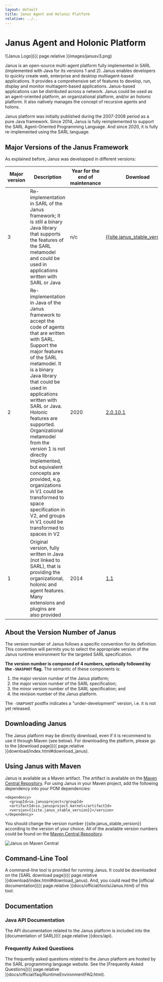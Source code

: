 ```yaml
---
layout: default
title: Janus Agent and Holonic Platform
relative: ../..
---
```


# Janus Agent and Holonic Platform

![Janus Logo]({{ page.relative }}images/janusv3.png)

Janus is an open-source multi-agent platform fully implemented in SARL (implemented with Java for its versions 1 and 2). 
Janus enables developers to quickly create web, enterprise and desktop multiagent-based applications. 
It provides a comprehensive set of features to develop, run, display and monitor multiagent-based applications. 
Janus-based applications can be distributed across a network. 
Janus could be used as an agent-oriented platform, an organizational platform, and/or an holonic platform. 
It also natively manages the concept of recursive agents and holons.

Janus platform was initially published during the 2007-2008 period as a pure Java framework. Since 2014, Janus is fully reimplemented to
support the SARL Agent-Oriented Programming Language. And since 2020, it is fully re-implemented using the SARL language.

## Major Versions of the Janus Framework

As explained before, Janus was developped in different versions:

| Major version | Description | Year for the end of maintenance | Download |
|---|---|---|---|
| 3 | Re-implementation in SARL of the Janus framework; It is still a binary Java library that supports the features of the SARL metamodel and could be used in applications written with SARL or Java | n/c | [{{site.janus_stable_version}}]({{site.janus_download.version3}}) |
| 2 | Re-implementation in Java of the Janus framework to accept the code of agents that are written with SARL. Support the major features of the SARL metamodel. It is a binary Java library that could be used in applications written with SARL or Java. Holonic features are supported. Organizational metamodel from the version 1 is not directly implemented, but equivalent concepts are provided, e.g. organizations in V1 could be transformed to space specification in V2, and groups in V1 could be transformed to spaces in V2 | 2020 | [2.0.10.1]({{site.janus_download.version2}}) |
| 1 | Original version, fully written in Java (not linked to SARL), that is providing the organizational, holonic and agent features. Many extensions and plugins are also provided | 2014 | [1.1]({{site.janus_download.version1}}) |

## About the Version Number of Janus

The version number of Janus follows a specific convention for its definition. This convention will permits you
to select the appropriate version of the Janus runtime environment for the targeted SARL specification.

**The version number is composed of 4 numbers, optionally followed by the `-SNASPHOT` flag.**
The semantic of these components is:

1. the major version number of the Janus platform;
2. the major version number of the SARL specification;
3. the minor version number of the SARL specification; and
4. the revision number of the Janus platform.

The `-SNAPSHOT` postfix indicates a "under-development" version, i.e. it is not yet released.

## Downloading Janus

The Janus platform may be directly download, even if it is recommend to use it through Maven (see below).
For downloading the platform, please go to the [download page]({{ page.relative }}download/index.html#download_janus).

## Using Janus with Maven

Janus is available as a Maven artifact. The artifact is available on the [Maven Central Repository](http://search.maven.org). For using Janus in your Maven project, add the following dependency into your POM dependencies:


    <dependency>
      <groupId>io.janusproject</groupId>
      <artifactId>io.janusproject.kernel</artifactId>
      <version>{{site.janus_stable_version}}</version>
    </dependency>


You should change the version number {{site.janus_stable_version}} according to the version of your choice. All of the available version numbers could be found on the [Maven Central Repository](http://search.maven.org).

![Janus on Maven Central](https://img.shields.io/maven-central/v/io.janusproject/io.janusproject.kernel.svg?label=Available%20on%20Maven%20Central)

## Command-Line Tool

A command-line tool is provided for running Janus. It could be downloaded on the [SARL download page]({{ page.relative }}download/index.html#download_janus). And, you could read the [official documentation]({{ page.relative }}docs/official/tools/Janus.html) of this tool.

## Documentation

### Java API Documentation

The API documentation related to the Janus platform is included into the [documentation of SARL]({{ page.relative }}docs/api).


### Frequently Asked Questions

The frequently asked questions related to the Janus platform are hosted by the SARL programming language website.
See the [Frequently Asked Questions]({{ page.relative }}docs/official/faq/RuntimeEnvironmentFAQ.html).



